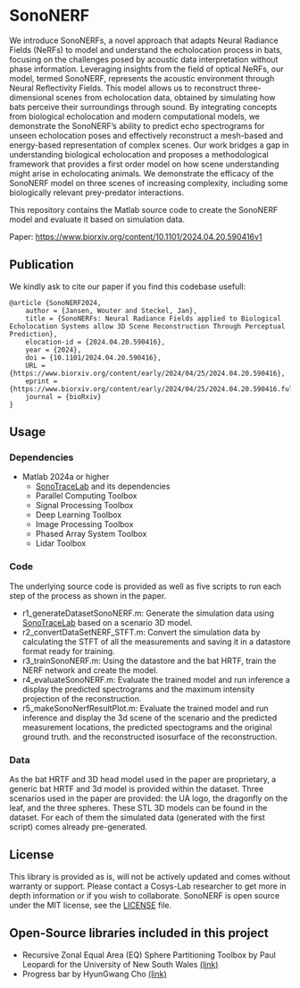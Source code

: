 # SonoNERF
 
We introduce SonoNERFs, a novel approach that adapts Neural Radiance Fields (NeRFs) to model and understand the echolocation process in bats, focusing on the challenges posed by acoustic data interpretation without phase information. Leveraging insights from the field of optical NeRFs, our model, termed SonoNERF, represents the acoustic environment through Neural Reflectivity Fields. This model allows us to reconstruct three-dimensional scenes from echolocation data, obtained by simulating how bats perceive their surroundings through sound. By integrating concepts from biological echolocation and modern computational models, we demonstrate the SonoNERF’s ability to predict echo spectrograms for unseen echolocation poses and effectively reconstruct a mesh-based and energy-based representation of complex scenes. Our work bridges a gap in understanding biological echolocation and proposes a methodological framework that provides a first order model on how scene understanding might arise in echolocating animals. We demonstrate the efficacy of the SonoNERF model on three scenes of increasing complexity, including some biologically relevant prey-predator interactions.

This repository contains the Matlab source code to create the SonoNERF model and evaluate it based on simulation data. 

Paper: https://www.biorxiv.org/content/10.1101/2024.04.20.590416v1

## Publication
We kindly ask to cite our paper if you find this codebase usefull:
```
@article {SonoNERF2024,
	author = {Jansen, Wouter and Steckel, Jan},
	title = {SonoNERFs: Neural Radiance Fields applied to Biological Echolocation Systems allow 3D Scene Reconstruction Through Perceptual Prediction},
	elocation-id = {2024.04.20.590416},
	year = {2024},
	doi = {10.1101/2024.04.20.590416},
	URL = {https://www.biorxiv.org/content/early/2024/04/25/2024.04.20.590416},
	eprint = {https://www.biorxiv.org/content/early/2024/04/25/2024.04.20.590416.full.pdf},
	journal = {bioRxiv}
}
```

## Usage

### Dependencies
 - Matlab 2024a or higher
   - [SonoTraceLab](https://github.com/Cosys-Lab/SonoTraceLab) and its dependencies
   - Parallel Computing Toolbox
   - Signal Processing Toolbox
   - Deep Learning Toolbox
   - Image Processing Toolbox
   - Phased Array System Toolbox
   - Lidar Toolbox

### Code
The underlying source code is provided as well as five scripts to run each step of the process as shown in the paper. 
 - r1_generateDatasetSonoNERF.m: Generate the simulation data using [SonoTraceLab](https://github.com/Cosys-Lab/SonoTraceLab) based on a scenario 3D model.
 - r2_convertDataSetNERF_STFT.m: Convert the simulation data by calculating the STFT of all the measurements and saving it in a datastore format ready for training.
 - r3_trainSonoNERF.m: Using the datastore and the bat HRTF, train the NERF network and create the model. 
 - r4_evaluateSonoNERF.m: Evaluate the trained model and run inference a display the predicted spectrograms and the maximum intensity projection of the reconstruction.
 - r5_makeSonoNerfResultPlot.m: Evaluate the trained model and run inference and display the 3d scene of the scenario and the predicted measurement locations, the predicted spectograms and the original ground truth. and the reconstructed isosurface of the reconstruction.

### Data
As the bat HRTF and 3D head model used in the paper are proprietary, a generic bat HRTF and 3d model is provided within the dataset. Three scenarios used in the paper are provided: the UA logo, the dragonfly on the leaf, and the three spheres. These STL 3D models can be found in the dataset. For each of them the simulated data (generated with the first script) comes already pre-generated. 

## License
This library is provided as is, will not be actively updated and comes without warranty or support.
Please contact a Cosys-Lab researcher to get more in depth information or if you wish to collaborate.
SonoNERF is open source under the MIT license, see the [LICENSE](LICENSE) file.

## Open-Source libraries included in this project
 - Recursive Zonal Equal Area (EQ) Sphere Partitioning Toolbox by Paul Leopardi for the University of New South Wales [(link)](https://github.com/penguian/eq_sphere_partitions)
 - Progress bar by HyunGwang Cho [(link)](https://www.mathworks.com/matlabcentral/fileexchange/121363-progress-bar-cli-gui-parfor?s_tid=srchtitle)